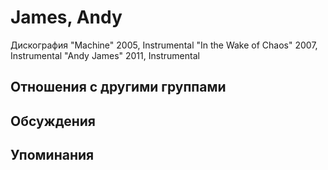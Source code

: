 # James, Andy

Дискография
"Machine" 2005, Instrumental
"In the Wake of Chaos" 2007, Instrumental
"Andy James" 2011, Instrumental

## Отношения с другими группами


## Обсуждения


## Упоминания

